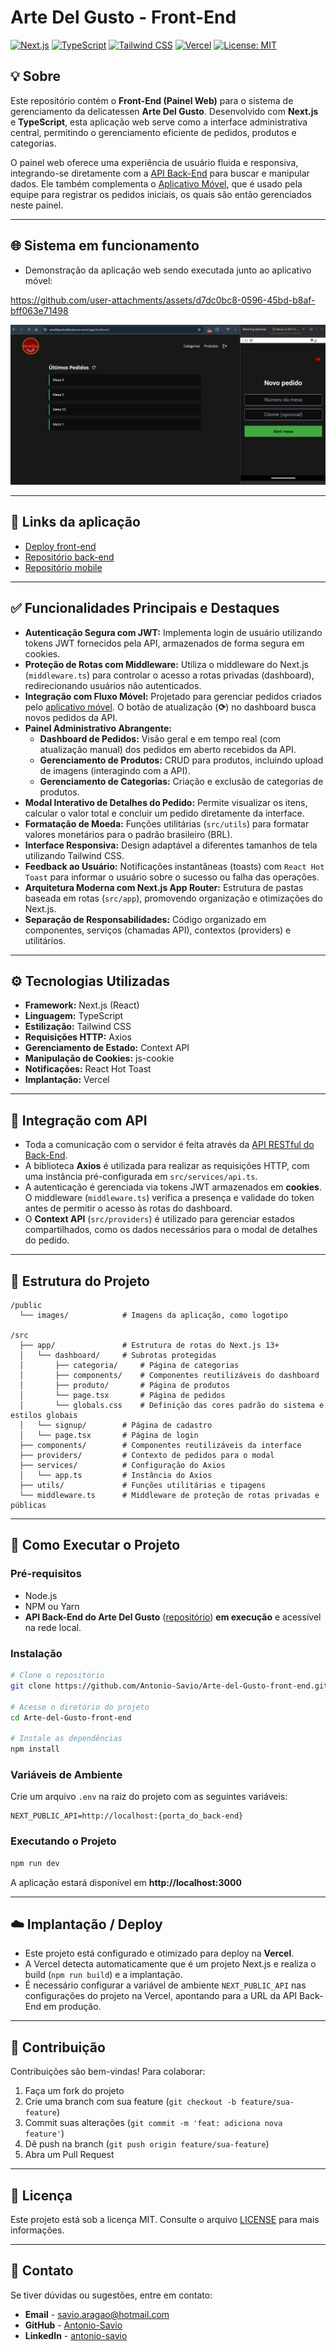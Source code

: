 # **Arte Del Gusto - Front-End**

[![Next.js](https://img.shields.io/badge/Next.js-000000?style=flat&logo=nextdotjs&logoColor=white)](https://nextjs.org/)
[![TypeScript](https://img.shields.io/badge/TypeScript-3178C6.svg?style=flat&logo=typescript&logoColor=white)](https://www.typescriptlang.org/)
[![Tailwind CSS](https://img.shields.io/badge/Tailwind_CSS-38B2AC?style=flat&logo=tailwind-css&logoColor=white)](https://tailwindcss.com/)
[![Vercel](https://img.shields.io/badge/Vercel-000000.svg?style=flat&logo=vercel&logoColor=white)](https://vercel.com/)
[![License: MIT](https://img.shields.io/badge/License-MIT-yellow.svg)](https://opensource.org/licenses/MIT)

## 💡 Sobre
Este repositório contém o **Front-End (Painel Web)** para o sistema de gerenciamento da delicatessen **Arte Del Gusto**. Desenvolvido com **Next.js** e **TypeScript**, esta aplicação web serve como a interface administrativa central, permitindo o gerenciamento eficiente de pedidos, produtos e categorias.

O painel web oferece uma experiência de usuário fluida e responsiva, integrando-se diretamente com a [API Back-End](https://github.com/Antonio-Savio/Arte-del-Gusto-back-end) para buscar e manipular dados. Ele também complementa o [Aplicativo Móvel](https://github.com/Antonio-Savio/Arte-del-Gusto-mobile), que é usado pela equipe para registrar os pedidos iniciais, os quais são então gerenciados neste painel.

---

## 🌐 Sistema em funcionamento
- Demonstração da aplicação web sendo executada junto ao aplicativo móvel:

https://github.com/user-attachments/assets/d7dc0bc8-0596-45bd-b8af-bff063e71498

<img src="./public/arte-del-gusto.gif" alt="GIF mostrando o funcionamento do app e front-end">

---

## 🔗 Links da aplicação
- [Deploy front-end](https://artedelgustodelicatessen.vercel.app)
- [Repositório back-end](https://github.com/Antonio-Savio/Arte-del-Gusto-back-end)
- [Repositório mobile](https://github.com/Antonio-Savio/Arte-del-Gusto-mobile)

---

## ✅ Funcionalidades Principais e Destaques
*   **Autenticação Segura com JWT:** Implementa login de usuário utilizando tokens JWT fornecidos pela API, armazenados de forma segura em cookies.
*   **Proteção de Rotas com Middleware:** Utiliza o middleware do Next.js (`middleware.ts`) para controlar o acesso a rotas privadas (dashboard), redirecionando usuários não autenticados.
*   **Integração com Fluxo Móvel:** Projetado para gerenciar pedidos criados pelo [aplicativo móvel](https://github.com/Antonio-Savio/Arte-del-Gusto-mobile). O botão de atualização (**⟳**) no dashboard busca novos pedidos da API.
*   **Painel Administrativo Abrangente:**
    *   **Dashboard de Pedidos:** Visão geral e em tempo real (com atualização manual) dos pedidos em aberto recebidos da API.
    *   **Gerenciamento de Produtos:** CRUD para produtos, incluindo upload de imagens (interagindo com a API).
    *   **Gerenciamento de Categorias:** Criação e exclusão de categorias de produtos.
*   **Modal Interativo de Detalhes do Pedido:** Permite visualizar os itens, calcular o valor total e concluir um pedido diretamente da interface.
*   **Formatação de Moeda:** Funções utilitárias (`src/utils`) para formatar valores monetários para o padrão brasileiro (BRL).
*   **Interface Responsiva:** Design adaptável a diferentes tamanhos de tela utilizando Tailwind CSS.
*   **Feedback ao Usuário:** Notificações instantâneas (toasts) com `React Hot Toast` para informar o usuário sobre o sucesso ou falha das operações.
*   **Arquitetura Moderna com Next.js App Router:** Estrutura de pastas baseada em rotas (`src/app`), promovendo organização e otimizações do Next.js.
*   **Separação de Responsabilidades:** Código organizado em componentes, serviços (chamadas API), contextos (providers) e utilitários.
---

## ⚙️ Tecnologias Utilizadas
*   **Framework:** Next.js (React)
*   **Linguagem:** TypeScript
*   **Estilização:** Tailwind CSS
*   **Requisições HTTP:** Axios
*   **Gerenciamento de Estado:** Context API
*   **Manipulação de Cookies:** js-cookie
*   **Notificações:** React Hot Toast
*   **Implantação:** Vercel

---

## 🔌 Integração com API
* Toda a comunicação com o servidor é feita através da [API RESTful do Back-End](https://github.com/Antonio-Savio/Arte-del-Gusto-back-end).
* A biblioteca **Axios** é utilizada para realizar as requisições HTTP, com uma instância pré-configurada em `src/services/api.ts`.
* A autenticação é gerenciada via tokens JWT armazenados em **cookies**. O middleware (`middleware.ts`) verifica a presença e validade do token antes de permitir o acesso às rotas do dashboard.
* O **Context API** (`src/providers`) é utilizado para gerenciar estados compartilhados, como os dados necessários para o modal de detalhes do pedido.

---

## 📁 Estrutura do Projeto

```
/public
  └── images/            # Imagens da aplicação, como logotipo

/src
  ├── app/               # Estrutura de rotas do Next.js 13+
  │   └── dashboard/     # Subrotas protegidas
  │       ├── categoria/     # Página de categorias
  │       ├── components/    # Componentes reutilizáveis do dashboard
  │       ├── produto/       # Página de produtos
  │       └── page.tsx       # Página de pedidos
  │       └── globals.css    # Definição das cores padrão do sistema e estilos globais
  │   └── signup/        # Página de cadastro
  │   └── page.tsx       # Página de login
  ├── components/        # Componentes reutilizáveis da interface
  ├── providers/         # Contexto de pedidos para o modal
  ├── services/          # Configuração do Axios
  │   └── app.ts         # Instância do Axios
  ├── utils/             # Funções utilitárias e tipagens
  └── middleware.ts      # Middleware de proteção de rotas privadas e públicas
```

---

## 🚀 Como Executar o Projeto

### Pré-requisitos
- Node.js
- NPM ou Yarn
- **API Back-End do Arte Del Gusto** ([repositório](https://github.com/Antonio-Savio/Arte-del-Gusto-back-end)) **em execução** e acessível na rede local.

### Instalação
```bash
# Clone o repositório
git clone https://github.com/Antonio-Savio/Arte-del-Gusto-front-end.git

# Acesse o diretório do projeto
cd Arte-del-Gusto-front-end

# Instale as dependências
npm install
```

### Variáveis de Ambiente
Crie um arquivo `.env` na raiz do projeto com as seguintes variáveis:

```
NEXT_PUBLIC_API=http://localhost:{porta_do_back-end}
```

### Executando o Projeto
```bash
npm run dev
```
A aplicação estará disponível em **http://localhost:3000**

---

## ☁️ Implantação / Deploy
* Este projeto está configurado e otimizado para deploy na **Vercel**.
* A Vercel detecta automaticamente que é um projeto Next.js e realiza o build (`npm run build`) e a implantação.
* É necessário configurar a variável de ambiente `NEXT_PUBLIC_API` nas configurações do projeto na Vercel, apontando para a URL da API Back-End em produção.

---

## 🤝 Contribuição
Contribuições são bem-vindas! Para colaborar:
1. Faça um fork do projeto
2. Crie uma branch com sua feature (`git checkout -b feature/sua-feature`)
3. Commit suas alterações (`git commit -m 'feat: adiciona nova feature'`)
4. Dê push na branch (`git push origin feature/sua-feature`)
5. Abra um Pull Request

---

## 📄 Licença
Este projeto está sob a licença MIT. Consulte o arquivo [LICENSE](LICENSE) para mais informações.

---

## 📧 Contato
Se tiver dúvidas ou sugestões, entre em contato:
- **Email** - [savio.aragao@hotmail.com](mailto:savio.aragao@hotmail.com)  
- **GitHub** - [Antonio-Savio](https://github.com/Antonio-Savio)  
- **LinkedIn** - [antonio-savio](https://www.linkedin.com/in/antonio-savio)
